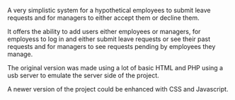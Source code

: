 A very simplistic system for a hypothetical employees to submit leave requests and for managers to either accept them or decline them.

It offers the ability to add users either employees or managers, for employess to log in and either submit leave requests or see their past requests and for managers to see requests pending by employees they manage.

The original version was made using a lot of basic HTML and PHP using a usb server to emulate the server side of the project.

A newer version of the project could be enhanced with CSS and Javascript.
